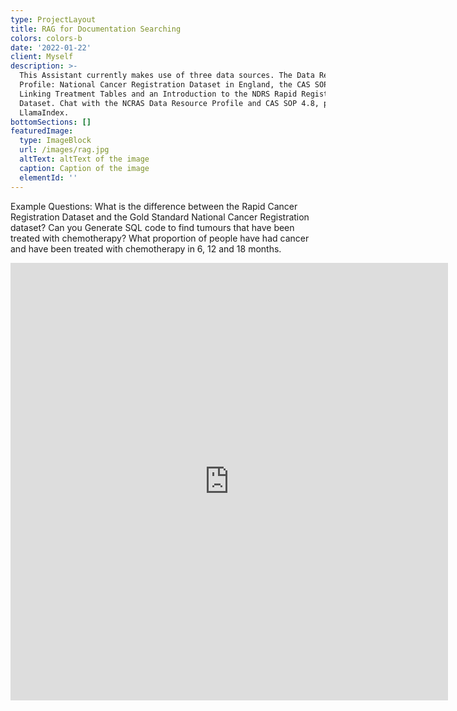 ```yaml
---
type: ProjectLayout
title: RAG for Documentation Searching
colors: colors-b
date: '2022-01-22'
client: Myself
description: >-
  This Assistant currently makes use of three data sources. The Data Resource
  Profile: National Cancer Registration Dataset in England, the CAS SOP #4.8
  Linking Treatment Tables and an Introduction to the NDRS Rapid Registration
  Dataset. Chat with the NCRAS Data Resource Profile and CAS SOP 4.8, powered by
  LlamaIndex.
bottomSections: []
featuredImage:
  type: ImageBlock
  url: /images/rag.jpg
  altText: altText of the image
  caption: Caption of the image
  elementId: ''
---
```

Example Questions: What is the difference between the Rapid Cancer Registration Dataset and the Gold Standard National Cancer Registration dataset? Can you Generate SQL code to find tumours that have been treated with chemotherapy? What proportion of people have had cancer and have been treated with chemotherapy in 6, 12 and 18 months.

<embed src="https://cancermetadataassistant-production.up.railway.app" width="700" height="700" align="centre">